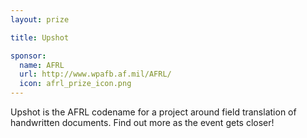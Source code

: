 ```yaml
---
layout: prize 

title: Upshot 

sponsor:
  name: AFRL 
  url: http://www.wpafb.af.mil/AFRL/
  icon: afrl_prize_icon.png
---
```

Upshot is the AFRL codename for a project around field translation of handwritten documents. Find out more as the event gets closer! 
